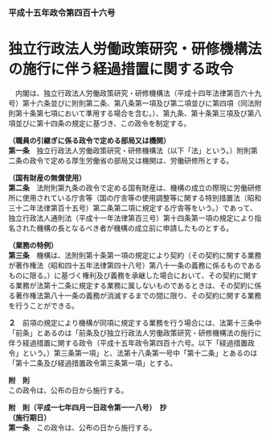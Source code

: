 ### 平成十五年政令第四百十六号  
# 独立行政法人労働政策研究・研修機構法の施行に伴う経過措置に関する政令  
　内閣は、独立行政法人労働政策研究・研修機構法（平成十四年法律第百六十九号）第十六条並びに附則第二条、第八条第一項及び第二項並びに第四項（同法附則第十条第七項において準用する場合を含む。）、第九条、第十条第三項及び第八項並びに第十四条の規定に基づき、この政令を制定する。  
  
**（職員の引継ぎに係る政令で定める部局又は機関）**  
**第一条**　独立行政法人労働政策研究・研修機構法（以下「法」という。）附則第二条の政令で定める厚生労働省の部局又は機関は、労働研修所とする。  
  
**（国有財産の無償使用）**  
**第二条**　法附則第九条の政令で定める国有財産は、機構の成立の際現に労働研修所に使用されている庁舎等（国の庁舎等の使用調整等に関する特別措置法（昭和三十二年法律第百十五号）第二条第二項に規定する庁舎等をいう。）であって、独立行政法人通則法（平成十一年法律第百三号）第十四条第一項の規定により指名された機構の長となるべき者が機構の成立前に申請したものとする。  
  
**（業務の特例）**  
**第三条**　機構は、法附則第十条第一項の規定により契約（その契約に関する業務が著作権法（昭和四十五年法律第四十八号）第八十一条の義務に係るものであるものに限る。）に基づく権利及び義務を承継した場合において、その契約に関する業務が法第十二条に規定する業務に属しないものであるときは、その契約に係る著作権法第八十一条の義務が消滅するまでの間に限り、その契約に関する業務を行うことができる。  
  
**２**　前項の規定により機構が同項に規定する業務を行う場合には、法第十三条中「前条」とあるのは「前条及び独立行政法人労働政策研究・研修機構法の施行に伴う経過措置に関する政令（平成十五年政令第四百十六号。以下「経過措置政令」という。）第三条第一項」と、法第十八条第一号中「第十二条」とあるのは「第十二条及び経過措置政令第三条第一項」とする。  
  
**附　則**  
この政令は、公布の日から施行する。  
  
**附　則（平成一七年四月一日政令第一一八号）　抄**  
**（施行期日）**  
**第一条**　この政令は、公布の日から施行する。  
  
